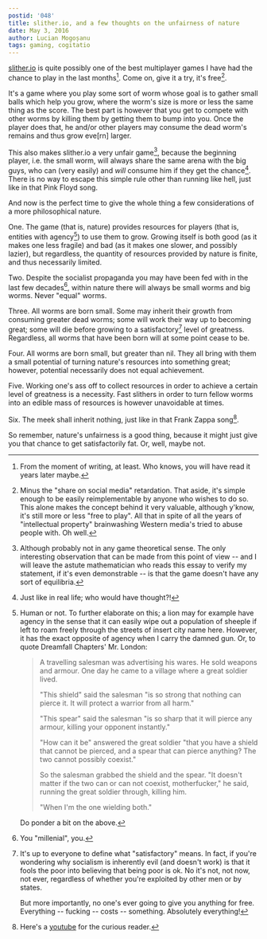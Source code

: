 ```yaml
---
postid: '048'
title: slither.io, and a few thoughts on the unfairness of nature
date: May 3, 2016
author: Lucian Mogoșanu
tags: gaming, cogitatio
---
```


[slither.io][slither] is quite possibly one of the best multiplayer
games I have had the chance to play in the last months[^1]. Come on,
give it a try, it's free[^2].

It's a game where you play some sort of worm whose goal is to gather
small balls which help you grow, where the worm's size is more or less
the same thing as the score. The best part is however that you get to
compete with other worms by killing them by getting them to bump into
you. Once the player does that, he and/or other players may consume the
dead worm's remains and thus grow eve[rn] larger.

This also makes slither.io a very unfair game[^3], because the beginning
player, i.e. the small worm, will always share the same arena with the
big guys, who can (very easily) and *will* consume him if they get the
chance[^4]. There is no way to escape this simple rule other than
running like hell, just like in that Pink Floyd song.

And now is the perfect time to give the whole thing a few considerations
of a more philosophical nature.

One. The game (that is, nature) provides resources for players (that is,
entities with agency[^5]) to use them to grow. Growing itself is both
good (as it makes one less fragile) and bad (as it makes one slower, and
possibly lazier), but regardless, the quantity of resources provided by
nature is finite, and thus necessarily limited.

Two. Despite the socialist propaganda you may have been fed with in the
last few decades[^6], within nature there will always be small worms and
big worms. Never "equal" worms.

Three. All worms are born small. Some may inherit their growth from
consuming greater dead worms; some will work their way up to becoming
great; some will die before growing to a satisfactory[^7] level of
greatness. Regardless, all worms that have been born will at some point
cease to be.

Four. All worms are born small, but greater than nil. They all bring
with them a small potential of turning nature's resources into something
great; however, potential necessarily does not equal achievement.

Five. Working one's ass off to collect resources in order to achieve a
certain level of greatness is a necessity. Fast slithers in order to
turn fellow worms into an edible mass of resources is however
unavoidable at times.

Six. The meek shall inherit nothing, just like in that Frank Zappa
song[^8].

So remember, nature's unfairness is a good thing, because it might just
give you that chance to get satisfactorily fat. Or, well, maybe not.

[^1]: From the moment of writing, at least. Who knows, you will have
    read it years later maybe.

[^2]: Minus the "share on social media" retardation. That aside, it's
    simple enough to be easily reimplementable by anyone who wishes to
    do so. This alone makes the concept behind it very valuable,
    although y'know, it's still more or less "free to play". All that in
    spite of all the years of "intellectual property" brainwashing
    Western media's tried to abuse people with. Oh well.

[^3]: Although probably not in any game theoretical sense. The only
    interesting observation that can be made from this point of view --
    and I will leave the astute mathematician who reads this essay to
    verify my statement, if it's even demonstrable -- is that the game
    doesn't have any sort of equilibria.

[^4]: Just like in real life; who would have thought?!

[^5]: Human or not. To further elaborate on this; a lion may for example
    have agency in the sense that it can easily wipe out a population of
    sheeple if left to roam freely through the streets of insert city
    name here. However, it has the exact opposite of agency when I carry
    the damned gun. Or, to quote Dreamfall Chapters' Mr. London:

    > A travelling salesman was advertising his wares. He sold weapons
    > and armour. One day he came to a village where a great soldier
    > lived.
    >
    > "This shield" said the salesman "is so strong that nothing can
    > pierce it. It will protect a warrior from all harm."
    >
    > "This spear" said the salesman "is so sharp that it will pierce
    > any armour, killing your opponent instantly."
    >
    > "How can it be" answered the great soldier "that you have a shield
    > that cannot be pierced, and a spear that can pierce anything? The
    > two cannot possibly coexist."
    >
    > So the salesman grabbed the shield and the spear. "It doesn't
    > matter if the two can or can not coexist, motherfucker," he said,
    > running the great soldier through, killing him.
    >
    > "When I'm the one wielding both."

    Do ponder a bit on the above.

[^6]: You "millenial", you.

[^7]: It's up to everyone to define what "satisfactory" means. In fact,
    if you're wondering why socialism is inherently evil (and doesn't
    work) is that it fools the poor into believing that being poor is
    ok. No it's not, not now, not ever, regardless of whether you're
    exploited by other men or by states.

    But more importantly, no one's ever going to give you anything for
    free. Everything -- fucking -- costs -- something. Absolutely
    everything!

[^8]: Here's a [youtube][meek] for the curious reader.

[slither]: http://slither.io/
[meek]: https://www.youtube.com/watch?v=_M2sX5gwafE
